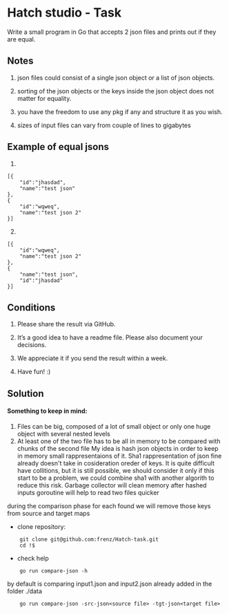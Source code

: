 
# Hatch studio - Task

Write a small program in Go that accepts 2 json files and prints out if they are equal.

## Notes

1. json files could consist of a single json object or a list of json objects.

2. sorting of the json objects or the keys inside the json object does not matter for equality.

3. you have the freedom to use any pkg if any and structure it as you wish.

4. sizes of input files can vary from couple of lines to gigabytes

## Example of equal jsons

1. 

```
[{
	"id":"jhasdad",
	"name":"test json"
},
{
	"id":"wqweq",
	"name":"test json 2"
}]
```

2. 
```
[{
	"id":"wqweq",
	"name":"test json 2"
},
{
	"name":"test json",
	"id":"jhasdad"
}]
```

## Conditions

1. Please share the result via GitHub.

2. It’s a good idea to have a readme file. Please also document your decisions.

3. We appreciate it if you send the result within a week.

4. Have fun! :)

## Solution
#### Something to keep in mind:
1. Files can be big, composed of a lot of small object or only one huge object with several nested levels
2. At least one of the two file has to be all in memory to be compared with chunks of the second file
My idea is hash json objects in order to keep in memory small rappresentaions of it. 
Sha1 rappresentation of json fine already doesn't take in cosideration oreder of keys.
It is quite difficult have collitions, but it is still possible, we should consider it only if this start to be a problem, we could combine sha1 with another algorith to reduce this risk.
Garbage collector will clean memory after hashed inputs
goroutine will help to read two files quicker

during the comparison phase for each found we will remove those keys from source and target maps

* clone repository:
```
    git clone git@github.com:frenz/Hatch-task.git
    cd !$
```
* check help
```
    go run compare-json -h
```
by default is comparing input1.json and input2.json already added in the folder ./data
```
    go run compare-json -src-json<source file> -tgt-json<target file>
```
